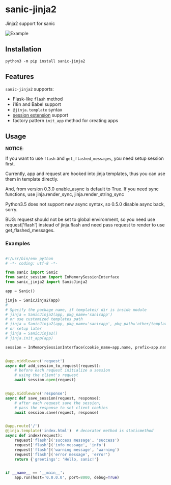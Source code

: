 # sanic-jinja2
Jinja2 support for sanic

![Example](https://github.com/lixxu/sanic-jinja2/blob/master/example/example.png)

## Installation

`python3 -m pip install sanic-jinja2`

## Features

`sanic-jinja2` supports:

- Flask-like `flash` method
- i18n and Babel support
- `@jinja.template` syntax
- [session extension](https://github.com/subyraman/sanic_session) support
- factory pattern `init_app` method for creating apps


## Usage


**NOTICE**:

If you want to use `flash` and `get_flashed_messages`, you need setup session first.

Currently, app and request are hooked into jinja templates, thus you can use them in template directly.

And, from version 0.3.0 enable_async is default to True.
If you need sync functions, use jinja.render_sync, jinja.render_string_sync

Python3.5 does not support new async syntax, so 0.5.0 disable async back, sorry.

BUG: request should not be set to global environment, so you need use request['flash'] instead of jinja.flash and need pass request to render to use get_flashed_messages.

### Examples

```python

#!/usr/bin/env python
# -*- coding: utf-8 -*-

from sanic import Sanic
from sanic_session import InMemorySessionInterface
from sanic_jinja2 import SanicJinja2

app = Sanic()

jinja = SanicJinja2(app)
#
# Specify the package name, if templates/ dir is inside module
# jinja = SanicJinja2(app, pkg_name='sanicapp')
# or use customized templates path
# jinja = SanicJinja2(app, pkg_name='sanicapp', pkg_path='other/templates')
# or setup later
# jinja = SanicJinja2()
# jinja.init_app(app)

session = InMemorySessionInterface(cookie_name=app.name, prefix=app.name)


@app.middleware('request')
async def add_session_to_request(request):
    # before each request initialize a session
    # using the client's request
    await session.open(request)


@app.middleware('response')
async def save_session(request, response):
    # after each request save the session,
    # pass the response to set client cookies
    await session.save(request, response)


@app.route('/')
@jinja.template('index.html')  # decorator method is staticmethod
async def index(request):
    request['flash']('success message', 'success')
    request['flash']('info message', 'info')
    request['flash']('warning message', 'warning')
    request['flash']('error message', 'error')
    return {'greetings': 'Hello, sanic!'}


if __name__ == '__main__':
    app.run(host='0.0.0.0', port=8000, debug=True)
```
